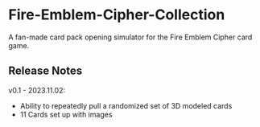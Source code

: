 # Fire-Emblem-Cipher-Collection
 
A fan-made card pack opening simulator for the Fire Emblem Cipher card game.

## Release Notes
v0.1 - 2023.11.02:

- Ability to repeatedly pull a randomized set of 3D modeled cards
- 11 Cards set up with images


